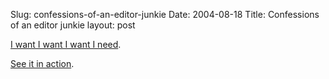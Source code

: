 Slug: confessions-of-an-editor-junkie
Date: 2004-08-18
Title: Confessions of an editor junkie
layout: post

<a href="http://www.loudthinking.com/arc/000270.html">I want I want I want I need</a>.

<a href="http://media.nextangle.com/textmate/tabs_and_running.mov">See it in action</a>.
